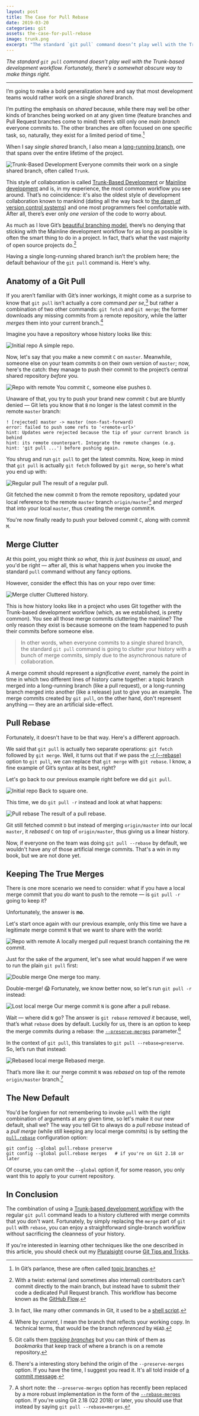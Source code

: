 ```yaml
---
layout: post
title: The Case for Pull Rebase
date: 2019-03-20
categories: git
assets: the-case-for-pull-rebase
image: trunk.png
excerpt: "The standard `git pull` command doesn’t play well with the Trunk-based development workflow. Fortunately, there’s a somewhat obscure way to make things right."
---
```


_The standard `git pull` command doesn’t play well with the Trunk-based development workflow. Fortunately, there’s a somewhat obscure way to make things right._

---

I’m going to make a bold generalization here and say that most development teams would rather work on a single *shared* branch.

I’m putting the emphasis on *shared* because, while there may well be other kinds of branches being worked on at any given time (feature branches and Pull Request branches come to mind) there’s still only one *main branch* everyone commits to. The other branches are often focused on one specific task, so, naturally, they exist for a limited period of time.[^1]

When I say *single shared* branch, I also mean a [long-running branch](https://git-scm.com/book/it/v2/Git-Branching-Branching-Workflows#_long_running_branches), one that spans over the entire lifetime of the project.

<img alt="Trunk-Based Development"
     src="{{ site.url }}/assets/{{ page.assets }}/trunk.png"
     class="screenshot-noshadow-caption" />
<span class="caption">Everyone commits their work on a single shared branch, often called <code>Trunk</code>.</span>

This style of collaboration is called [Trunk-Based Development](https://paulhammant.com/2013/04/05/what-is-trunk-based-development/) or [Mainline development](https://gitversion.readthedocs.io/en/latest/reference/mainline-development/) and is, in my experience, the most common workflow you see around. That’s no coincidence: it's also the oldest style of development collaboration known to mankind (dating all the way back to [the dawn of version control systems](https://en.m.wikipedia.org/wiki/Source_Code_Control_System)) and one most programmers feel comfortable with. After all, there’s ever only *one version* of the code to worry about.

As much as I love Git’s [beautiful branching model](https://megakemp.com/2017/04/19/what-is-in-a-git-branch/), there’s no denying that sticking with the Mainline development workflow for as long as possible is often the smart thing to do in a project. In fact, that’s what the vast majority of open source projects do.[^2]

Having a single long-running shared branch isn’t the problem here; the default behaviour of the `git pull` command is. Here's why.

## Anatomy of a Git Pull

If you aren’t familiar with Git’s inner workings, it might come as a surprise to know that `git pull` isn’t actually a core command _per se_,[^3] but rather a combination of two other commands: `git fetch` and `git merge`; the former downloads any missing commits from a remote repository, while the latter *merges* them into your current branch.[^4]

Imagine you have a repository whose history looks like this:

<img alt="Initial repo"
     src="{{ site.url }}/assets/{{ page.assets }}/repo.png"
     class="screenshot-noshadow-caption" />
<span class="caption">A simple repo.</span>

Now, let's say that you make a new commit `C` on `master`. Meanwhile, someone else on your team commits `D` on their own version of `master`; now, here's the catch: they manage to push their commit to the project’s central shared repository *before* you.

<img alt="Repo with remote"
     src="{{ site.url }}/assets/{{ page.assets }}/repo-with-remote.png"
     class="screenshot-noshadow-caption" />
<span class="caption">You commit `C`, someone else pushes `D`.</span>

Unaware of that, you try to push your brand new commit `C` but are bluntly denied — Git lets you know that `B` no longer is the latest commit in the remote `master` branch:

```
! [rejected] master -> master (non-fast-forward)
error: failed to push some refs to '<remote-url>'
hint: Updates were rejected because the tip of your current branch is behind
hint: its remote counterpart. Integrate the remote changes (e.g.
hint: 'git pull ...') before pushing again.
```

You shrug and run `git pull` to get the latest commits. Now, keep in mind that `git pull` is actually `git fetch` followed by `git merge`, so here's what you end up with:

<img alt="Regular pull"
     src="{{ site.url }}/assets/{{ page.assets }}/pull-merge.png"
     class="screenshot-noshadow-caption" />
<span class="caption">The result of a regular pull.</span>

Git fetched the new commit `D` from the remote repository, updated your local reference to the remote `master` branch `origin/master`[^5] and _merged_ that into your local `master`, thus creating the merge commit `M`.

You're now finally ready to push your beloved commit `C`, along with commit `M`.

## Merge Clutter

At this point, you might think _so what, this is just business as usual_, and you'd be right — after all, this is what happens when you invoke the standard `pull` command without any fancy options.

However, consider the effect this has on your repo over time:

<img alt="Merge clutter"
     src="{{ site.url }}/assets/{{ page.assets }}/merge-clutter.png"
     class="screenshot-noshadow-caption" />
<span class="caption">Cluttered history.</span>

This is how history looks like in a project who uses Git together with the Trunk-based development workflow (which, as we established, is pretty common). You see all those merge commits cluttering the mainline? The only reason they exist is because someone on the team happened to push their commits before someone else.

> In other words, when everyone commits to a single shared branch, the standard `git pull` command is going to clutter your history with a bunch of merge commits, simply due to the asynchronous nature of collaboration.

A merge commit should represent a *significative event*, namely the point in time in which two different lines of history came together: a topic branch merged into a long-running branch (like a pull request), or a long-running branch merged into another (like a release) just to give you an example. The merge commits created by `git pull`, on the other hand, don't represent anything — they are an artificial side-effect.

## Pull Rebase

Fortunately, it doesn't have to be that way. Here's a different approach.

We said that `git pull` is actually two separate operations: `git fetch` followed by `git merge`. Well, it turns out that if we pass the [-r (--rebase)](https://git-scm.com/docs/git-pull#Documentation/git-pull.txt--r) option to `git pull`, we can replace that `git merge` with `git rebase`. I know, a fine example of Git’s syntax at its best, right?

Let's go back to our previous example right before we did `git pull`.

<img alt="Initial repo"
     src="{{ site.url }}/assets/{{ page.assets }}/repo-with-remote.png"
     class="screenshot-noshadow-caption" />
<span class="caption">Back to square one.</span>

This time, we do `git pull -r` instead and look at what happens:

<img alt="Pull rebase"
     src="{{ site.url }}/assets/{{ page.assets }}/pull-rebase.png"
     class="screenshot-noshadow-caption" />
<span class="caption">The result of a pull rebase.</span>

Git still fetched commit `D` but instead of merging `origin/master` into our local `master`, it _rebased_ `C` on top of `origin/master`, thus giving us a linear history.

Now, if everyone on the team was doing `git pull --rebase` by default, we wouldn't have any of those artificial merge commits. That's a win in my book, but we are not done yet.

## Keeping The True Merges

There is one more scenario we need to consider: what if you have a local merge commit that you _do_ want to push to the remote — is `git pull -r` going to keep it?

Unfortunately, the answer is **no**.

Let's start once again with our previous example, only this time we have a legitimate merge commit `N` that we want to share with the world:

<img alt="Repo with remote"
     src="{{ site.url }}/assets/{{ page.assets }}/repo-with-local-merge.png"
     class="screenshot-noshadow-caption" />
<span class="caption">A locally merged pull request branch containing the `PR` commit.</span>

Just for the sake of the argument, let's see what would happen if we were to run the plain `git pull` first:

<img alt="Double merge"
     src="{{ site.url }}/assets/{{ page.assets }}/double-merge.png"
     class="screenshot-noshadow-caption" />
<span class="caption">One merge too many.</span>

Double-merge! 😱 Fortunately, we know better now, so let's run `git pull -r` instead:

<img alt="Lost local merge"
     src="{{ site.url }}/assets/{{ page.assets }}/lost-local-merge.png"
     class="screenshot-noshadow-caption" />
<span class="caption">Our merge commit `N` is gone after a pull rebase.</span>

Wait — where did `N` go? The answer is `git rebase` _removed it_ because, well, that’s what `rebase` does by default. Luckily for us, there is an option to keep the merge commits during a rebase: the [`--preserve-merges`](https://git-scm.com/docs/git-rebase#Documentation/git-rebase.txt--p) parameter.[^6]

In the context of `git pull`, this translates to `git pull --rebase=preserve`. So, let’s run that instead:

<img alt="Rebased local merge"
     src="{{ site.url }}/assets/{{ page.assets }}/rebased-local-merge.png"
     class="screenshot-noshadow-caption" />
<span class="caption">Rebased merge.</span>

That’s more like it: our merge commit `N` was _rebased_ on top of the remote `origin/master` branch.[^7]

## The New Default

You'd be forgiven for not remembering to invoke `pull` with the right combination of arguments at any given time, so let's make it our new default, shall we? The way you tell Git to always do a _pull rebase_ instead of a _pull merge_ (while still keeping any local merge commits) is by setting the [`pull.rebase`](https://git-scm.com/docs/git-config#Documentation/git-config.txt-pullrebase) configuration option:

```
git config --global pull.rebase preserve
git config --global pull.rebase merges   # if you're on Git 2.18 or later
```

Of course, you can omit the `--global` option if, for some reason, you only want this to apply to your current repository.

## In Conclusion

The combination of using a [Trunk-based development workflow](https://paulhammant.com/2013/04/05/what-is-trunk-based-development/) with the regular `git pull` command leads to a history cluttered with merge commits that you don't want. Fortunately, by simply replacing the `merge` part of `git pull` with `rebase`, you can enjoy a straightforward single-branch workflow without sacrificing the cleanness of your history.

<div class="note">
<p>
<i class="fa fa-play-circle-o fa-2x pull-left pull-left-three-lines"></i>
If you're interested in learning other techniques like the one described in this article, you should check out my <a href="https://www.pluralsight.com/authors/enrico-campidoglio">Pluralsight</a> course <a href="https://www.pluralsight.com/courses/git-tips-tricks">Git Tips and Tricks</a>.
</p>
</div>

[^1]: In Git’s parlance, these are often called [topic branches](https://git-scm.com/book/it/v2/Git-Branching-Branching-Workflows#r_topic_branch).
[^2]: With a twist: external (and sometimes also internal) contributors can’t commit directly to the main branch, but instead have to submit their code a dedicated Pull Request branch. This workflow has become known as the [GitHub Flow](https://guides.github.com/introduction/flow/).
[^3]: In fact, like many other commands in Git, it used to be a [shell script](https://github.com/git/git/blob/master/builtin/pull.c#L4).
[^4]: Where by *current*, I mean the branch that reflects your working copy. In technical terms, that would be the branch *referenced* by `HEAD`.
[^5]: Git calls them [_tracking branches_](https://git-scm.com/book/en/v1/Git-Branching-Remote-Branches#Tracking-Branches) but you can think of them as _bookmarks_ that keep track of where a branch is on a remote repository.
[^6]: There's a interesting story behind the origin of the `--preserve-merges` option. If you have the time, I suggest you read it. It's all told inside of [a commit message](https://github.com/git/git/commit/8f6aed71d27f33096449d28c4711d3b68159632e).
[^7]: A short note: the `--preserve-merges` option has recently been replaced by a more robust implementation in the form of the [`--rebase-merges`](https://git-scm.com/docs/git-rebase#Documentation/git-rebase.txt--r) option. If you're using Git 2.18 (Q2 2018) or later, you should use that instead by saying `git pull --rebase=merges`.
